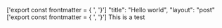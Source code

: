 ['export const frontmatter = {
', '}']
"title": "Hello world",
  "layout": "post"
['export const frontmatter = {
', '}']
This is a test
